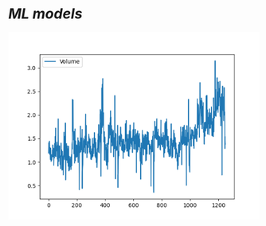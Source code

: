 
# _ML models_ <br>
![an image of project](https://github.com/ahmedasadmin/simple_ml/blob/main/classification/Voume.png)

